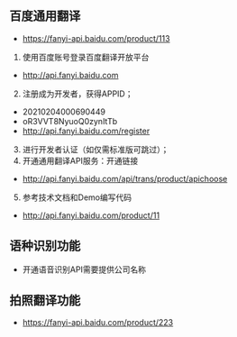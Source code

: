 ## 百度通用翻译
- https://fanyi-api.baidu.com/product/113

1. 使用百度账号登录百度翻译开放平台
- http://api.fanyi.baidu.com
2. 注册成为开发者，获得APPID；
- 20210204000690449
- oR3VVT8NyuoQ0zynItTb
- http://api.fanyi.baidu.com/register
3. 进行开发者认证（如仅需标准版可跳过）；
4. 开通通用翻译API服务：开通链接
- http://api.fanyi.baidu.com/api/trans/product/apichoose
5. 参考技术文档和Demo编写代码
- http://api.fanyi.baidu.com/product/11

## 语种识别功能
- 开通语音识别API需要提供公司名称

## 拍照翻译功能
- https://fanyi-api.baidu.com/product/223
